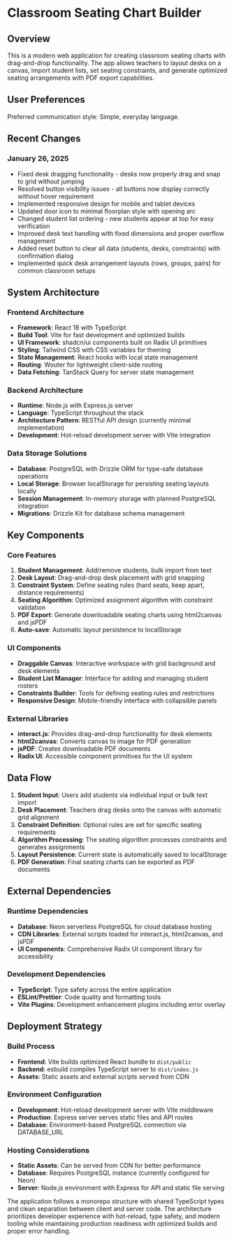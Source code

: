 # Classroom Seating Chart Builder

## Overview

This is a modern web application for creating classroom seating charts with drag-and-drop functionality. The app allows teachers to layout desks on a canvas, import student lists, set seating constraints, and generate optimized seating arrangements with PDF export capabilities.

## User Preferences

Preferred communication style: Simple, everyday language.

## Recent Changes

### January 26, 2025
- Fixed desk dragging functionality - desks now properly drag and snap to grid without jumping
- Resolved button visibility issues - all buttons now display correctly without hover requirement
- Implemented responsive design for mobile and tablet devices
- Updated door icon to minimal floorplan style with opening arc
- Changed student list ordering - new students appear at top for easy verification
- Improved desk text handling with fixed dimensions and proper overflow management
- Added reset button to clear all data (students, desks, constraints) with confirmation dialog
- Implemented quick desk arrangement layouts (rows, groups, pairs) for common classroom setups

## System Architecture

### Frontend Architecture
- **Framework**: React 18 with TypeScript
- **Build Tool**: Vite for fast development and optimized builds
- **UI Framework**: shadcn/ui components built on Radix UI primitives
- **Styling**: Tailwind CSS with CSS variables for theming
- **State Management**: React hooks with local state management
- **Routing**: Wouter for lightweight client-side routing
- **Data Fetching**: TanStack Query for server state management

### Backend Architecture
- **Runtime**: Node.js with Express.js server
- **Language**: TypeScript throughout the stack
- **Architecture Pattern**: RESTful API design (currently minimal implementation)
- **Development**: Hot-reload development server with Vite integration

### Data Storage Solutions
- **Database**: PostgreSQL with Drizzle ORM for type-safe database operations
- **Local Storage**: Browser localStorage for persisting seating layouts locally
- **Session Management**: In-memory storage with planned PostgreSQL integration
- **Migrations**: Drizzle Kit for database schema management

## Key Components

### Core Features
1. **Student Management**: Add/remove students, bulk import from text
2. **Desk Layout**: Drag-and-drop desk placement with grid snapping
3. **Constraint System**: Define seating rules (hard seats, keep apart, distance requirements)
4. **Seating Algorithm**: Optimized assignment algorithm with constraint validation
5. **PDF Export**: Generate downloadable seating charts using html2canvas and jsPDF
6. **Auto-save**: Automatic layout persistence to localStorage

### UI Components
- **Draggable Canvas**: Interactive workspace with grid background and desk elements
- **Student List Manager**: Interface for adding and managing student rosters
- **Constraints Builder**: Tools for defining seating rules and restrictions
- **Responsive Design**: Mobile-friendly interface with collapsible panels

### External Libraries
- **interact.js**: Provides drag-and-drop functionality for desk elements
- **html2canvas**: Converts canvas to image for PDF generation
- **jsPDF**: Creates downloadable PDF documents
- **Radix UI**: Accessible component primitives for the UI system

## Data Flow

1. **Student Input**: Users add students via individual input or bulk text import
2. **Desk Placement**: Teachers drag desks onto the canvas with automatic grid alignment
3. **Constraint Definition**: Optional rules are set for specific seating requirements
4. **Algorithm Processing**: The seating algorithm processes constraints and generates assignments
5. **Layout Persistence**: Current state is automatically saved to localStorage
6. **PDF Generation**: Final seating charts can be exported as PDF documents

## External Dependencies

### Runtime Dependencies
- **Database**: Neon serverless PostgreSQL for cloud database hosting
- **CDN Libraries**: External scripts loaded for interact.js, html2canvas, and jsPDF
- **UI Components**: Comprehensive Radix UI component library for accessibility

### Development Dependencies
- **TypeScript**: Type safety across the entire application
- **ESLint/Prettier**: Code quality and formatting tools
- **Vite Plugins**: Development enhancement plugins including error overlay

## Deployment Strategy

### Build Process
- **Frontend**: Vite builds optimized React bundle to `dist/public`
- **Backend**: esbuild compiles TypeScript server to `dist/index.js`
- **Assets**: Static assets and external scripts served from CDN

### Environment Configuration
- **Development**: Hot-reload development server with Vite middleware
- **Production**: Express server serves static files and API routes
- **Database**: Environment-based PostgreSQL connection via DATABASE_URL

### Hosting Considerations
- **Static Assets**: Can be served from CDN for better performance
- **Database**: Requires PostgreSQL instance (currently configured for Neon)
- **Server**: Node.js environment with Express for API and static file serving

The application follows a monorepo structure with shared TypeScript types and clean separation between client and server code. The architecture prioritizes developer experience with hot-reload, type safety, and modern tooling while maintaining production readiness with optimized builds and proper error handling.
